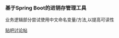 ### 基于Spring Boot的进销存管理工具
业务逻辑部分尝试使用中文命名变量/方法,以提高可读性

[贴吧讨论帖](http://tieba.baidu.com/p/4433232983)

